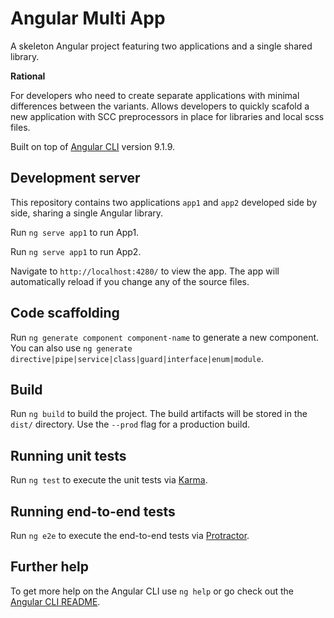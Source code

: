 # Angular Multi App

A skeleton Angular project featuring two applications and a single shared library. 

**Rational**

For developers who need to create separate applications with minimal differences between the variants. Allows developers to quickly scafold a new application with SCC preprocessors in place for libraries and local scss files. 

Built on top of [Angular CLI](https://github.com/angular/angular-cli) version 9.1.9.

## Development server

This repository contains two applications `app1` and `app2` developed side by side, sharing a single Angular library. 

Run `ng serve app1` to run App1. 

Run `ng serve app1` to run App2. 

Navigate to `http://localhost:4280/` to view the app. The app will automatically reload if you change any of the source files.

## Code scaffolding

Run `ng generate component component-name` to generate a new component. You can also use `ng generate directive|pipe|service|class|guard|interface|enum|module`.

## Build

Run `ng build` to build the project. The build artifacts will be stored in the `dist/` directory. Use the `--prod` flag for a production build.

## Running unit tests

Run `ng test` to execute the unit tests via [Karma](https://karma-runner.github.io).

## Running end-to-end tests

Run `ng e2e` to execute the end-to-end tests via [Protractor](http://www.protractortest.org/).

## Further help

To get more help on the Angular CLI use `ng help` or go check out the [Angular CLI README](https://github.com/angular/angular-cli/blob/master/README.md).

